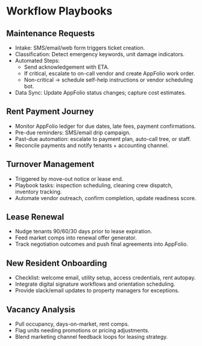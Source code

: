 # Workflow Playbooks

## Maintenance Requests
- Intake: SMS/email/web form triggers ticket creation.
- Classification: Detect emergency keywords, unit damage indicators.
- Automated Steps:
  - Send acknowledgement with ETA.
  - If critical, escalate to on-call vendor and create AppFolio work order.
  - Non-critical -> schedule self-help instructions or vendor scheduling bot.
- Data Sync: Update AppFolio status changes; capture cost estimates.

## Rent Payment Journey
- Monitor AppFolio ledger for due dates, late fees, payment confirmations.
- Pre-due reminders: SMS/email drip campaign.
- Past-due automation: escalate to payment plan, auto-call tree, or staff.
- Reconcile payments and notify tenants + accounting channel.

## Turnover Management
- Triggered by move-out notice or lease end.
- Playbook tasks: inspection scheduling, cleaning crew dispatch, inventory tracking.
- Automate vendor outreach, confirm completion, update readiness score.

## Lease Renewal
- Nudge tenants 90/60/30 days prior to lease expiration.
- Feed market comps into renewal offer generator.
- Track negotiation outcomes and push final agreements into AppFolio.

## New Resident Onboarding
- Checklist: welcome email, utility setup, access credentials, rent autopay.
- Integrate digital signature workflows and orientation scheduling.
- Provide slack/email updates to property managers for exceptions.

## Vacancy Analysis
- Pull occupancy, days-on-market, rent comps.
- Flag units needing promotions or pricing adjustments.
- Blend marketing channel feedback loops for leasing strategy.
